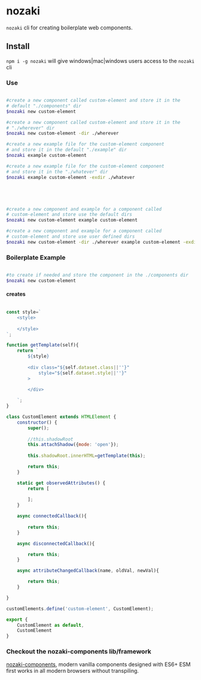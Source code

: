 # nozaki
`nozaki` cli for creating boilerplate web components. 

## Install

`npm i -g nozaki` will give windows|mac|windows users access to the `nozaki` cli

### Use

```sh

#create a new component called custom-element and store it in the 
# default "./components" dir
$nozaki new custom-element 

#create a new component called custom-element and store it in the 
# "./wherever" dir
$nozaki new custom-element -dir ./wherever

#create a new example file for the custom-element component 
# and store it in the default "./example" dir
$nozaki example custom-element 

#create a new example file for the custom-element component 
# and store it in the "./whatever" dir
$nozaki example custom-element -exdir ./whatever





#create a new component and example for a component called 
# custom-element and store use the default dirs
$nozaki new custom-element example custom-element

#create a new component and example for a component called 
# custom-element and store use user defined dirs
$nozaki new custom-element -dir ./wherever example custom-element -exdir ./whatever


```

### Boilerplate Example

```sh

#to create if needed and store the component in the ./components dir
$nozaki new custom-element 

```
#### creates

```js

const style=`
    <style>
        
    </style>
`;

function getTemplate(self){
    return `
        ${style}
        
        <div class="${self.dataset.class||''}"
            style="${self.dataset.style||''}"
        >

        </div>
        
    `;
}

class CustomElement extends HTMLElement {
    constructor() {
        super();
        
        //this.shadowRoot
        this.attachShadow({mode: 'open'});
        
        this.shadowRoot.innerHTML=getTemplate(this);

        return this;
    }

    static get observedAttributes() {
        return [
            
        ];
    }

    async connectedCallback(){
        
        return this;
    }

    async disconnectedCallback(){

        return this;
    }

    async attributeChangedCallback(name, oldVal, newVal){

        return this;
    }

}

customElements.define('custom-element', CustomElement);

export {
    CustomElement as default,
    CustomElement
}


```


### Checkout the nozaki-components lib/framework
[nozaki-components](https://github.com/RIAEvangelist/nozaki-components), modern vanilla components designed with ES6+ ESM first works in all modern browsers without transpiling.
